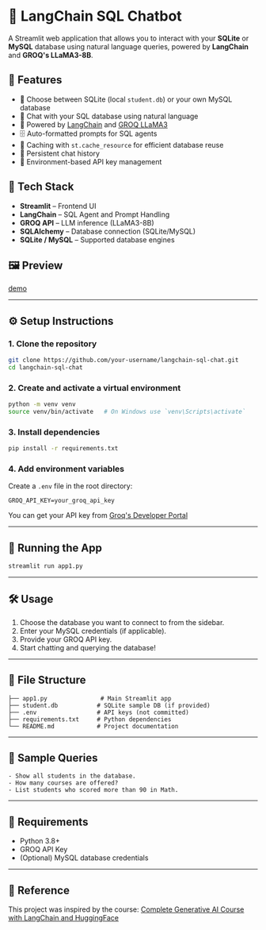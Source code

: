 # 🦤 LangChain SQL Chatbot

A Streamlit web application that allows you to interact with your **SQLite** or **MySQL** database using natural language queries, powered by **LangChain** and **GROQ's LLaMA3-8B**.

## 🚀 Features

- 🔗 Choose between SQLite (local `student.db`) or your own MySQL database
- 🤖 Chat with your SQL database using natural language
- 🧠 Powered by [LangChain](https://www.langchain.com/) and [GROQ LLaMA3](https://groq.com/)
- 🗄️ Auto-formatted prompts for SQL agents
- 📃 Caching with `st.cache_resource` for efficient database reuse
- 💬 Persistent chat history
- 🔐 Environment-based API key management

## 🧰 Tech Stack

- **Streamlit** – Frontend UI
- **LangChain** – SQL Agent and Prompt Handling
- **GROQ API** – LLM inference (LLaMA3-8B)
- **SQLAlchemy** – Database connection (SQLite/MySQL)
- **SQLite / MySQL** – Supported database engines

## 🖼️ Preview

[demo](https://langchain-sql-chatbot-4wmwp6noyvcazduo9y7x5i.streamlit.app/) <!-- Add a screenshot if available -->

---

## ⚙️ Setup Instructions

### 1. Clone the repository

```bash
git clone https://github.com/your-username/langchain-sql-chat.git
cd langchain-sql-chat
```

### 2. Create and activate a virtual environment

```bash
python -m venv venv
source venv/bin/activate   # On Windows use `venv\Scripts\activate`
```

### 3. Install dependencies

```bash
pip install -r requirements.txt
```

### 4. Add environment variables

Create a `.env` file in the root directory:

```env
GROQ_API_KEY=your_groq_api_key
```

You can get your API key from [Groq's Developer Portal](https://console.groq.com/)

---

## 🧪 Running the App

```bash
streamlit run app1.py
```

---

## 🛠 Usage

1. Choose the database you want to connect to from the sidebar.
2. Enter your MySQL credentials (if applicable).
3. Provide your GROQ API key.
4. Start chatting and querying the database!

---

## 📂 File Structure

```
├── app1.py               # Main Streamlit app
├── student.db           # SQLite sample DB (if provided)
├── .env                 # API keys (not committed)
├── requirements.txt     # Python dependencies
└── README.md            # Project documentation
```

---

## 📜 Sample Queries

```plaintext
- Show all students in the database.
- How many courses are offered?
- List students who scored more than 90 in Math.
```

---

## 🧽 Requirements

- Python 3.8+
- GROQ API Key
- (Optional) MySQL database credentials

---

## 🔗 Reference

This project was inspired by the course: [Complete Generative AI Course with LangChain and HuggingFace](https://www.udemy.com/course/complete-generative-ai-course-with-langchain-and-huggingface/)
